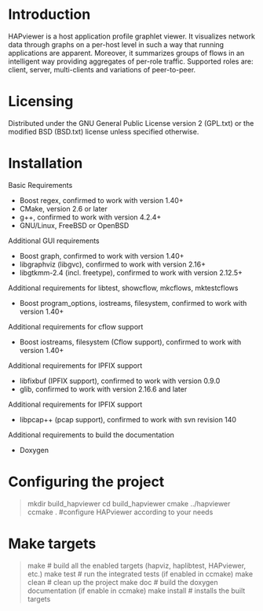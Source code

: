 Introduction
============
HAPviewer is a host application profile graphlet viewer. It visualizes
network data through graphs on a per-host level in such a way that
running applications are apparent. Moreover, it summarizes groups of 
flows in an intelligent way providing aggregates of per-role traffic.
Supported roles are: client, server, multi-clients and variations of
peer-to-peer.

Licensing
=========
Distributed under the GNU General Public License version 2 (GPL.txt)
or the modified BSD (BSD.txt) license unless specified otherwise.

Installation
============
Basic Requirements

 * Boost regex, confirmed to work with version 1.40+
 * CMake, version 2.6 or later
 * g++, confirmed to work with version 4.2.4+
 * GNU/Linux, FreeBSD or OpenBSD

Additional GUI requirements

 * Boost graph, confirmed to work with version 1.40+
 * libgraphviz (libgvc), confirmed to work with version 2.16+
 * libgtkmm-2.4 (incl. freetype), confirmed to work with version 2.12.5+

Additional requirements for libtest, showcflow, mkcflows, mktestcflows

 * Boost program_options, iostreams, filesystem, confirmed to work with version 1.40+

Additional requirements for cflow support

 * Boost iostreams, filesystem (Cflow support), confirmed to work with version 1.40+

Additional requirements for IPFIX support

 * libfixbuf (IPFIX support), confirmed to work with version 0.9.0
 * glib, confirmed to work with version 2.16.6 and later
 
Additional requirements for IPFIX support

 * libpcap++ (pcap support), confirmed to work with svn revision 140

Additional requirements to build the documentation

 * Doxygen

Configuring the project
=======================

 > mkdir build_hapviewer
 > cd build_hapviewer
 > cmake ../hapviewer
 > ccmake . #configure HAPviewer according to your needs

Make targets
============

> make # build all the enabled targets (hapviz, haplibtest, HAPviewer, etc.)
> make test # run the integrated tests (if enabled in ccmake)
> make clean # clean up the project
> make doc # build the doxygen documentation (if enable in ccmake)
> make install # installs the built targets
